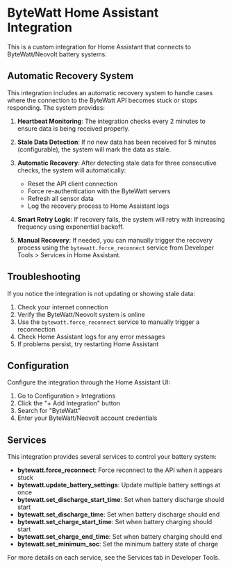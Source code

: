 # ByteWatt Home Assistant Integration

This is a custom integration for Home Assistant that connects to ByteWatt/Neovolt battery systems.

## Automatic Recovery System

This integration includes an automatic recovery system to handle cases where the connection to the ByteWatt API becomes stuck or stops responding. The system provides:

1. **Heartbeat Monitoring**: The integration checks every 2 minutes to ensure data is being received properly.

2. **Stale Data Detection**: If no new data has been received for 5 minutes (configurable), the system will mark the data as stale.

3. **Automatic Recovery**: After detecting stale data for three consecutive checks, the system will automatically:
   - Reset the API client connection
   - Force re-authentication with the ByteWatt servers
   - Refresh all sensor data
   - Log the recovery process to Home Assistant logs

4. **Smart Retry Logic**: If recovery fails, the system will retry with increasing frequency using exponential backoff.

5. **Manual Recovery**: If needed, you can manually trigger the recovery process using the `bytewatt.force_reconnect` service from Developer Tools > Services in Home Assistant.

## Troubleshooting

If you notice the integration is not updating or showing stale data:

1. Check your internet connection
2. Verify the ByteWatt/Neovolt system is online
3. Use the `bytewatt.force_reconnect` service to manually trigger a reconnection
4. Check Home Assistant logs for any error messages
5. If problems persist, try restarting Home Assistant

## Configuration

Configure the integration through the Home Assistant UI:

1. Go to Configuration > Integrations
2. Click the "+ Add Integration" button
3. Search for "ByteWatt"
4. Enter your ByteWatt/Neovolt account credentials

## Services

This integration provides several services to control your battery system:

- **bytewatt.force_reconnect**: Force reconnect to the API when it appears stuck
- **bytewatt.update_battery_settings**: Update multiple battery settings at once
- **bytewatt.set_discharge_start_time**: Set when battery discharge should start
- **bytewatt.set_discharge_time**: Set when battery discharge should end
- **bytewatt.set_charge_start_time**: Set when battery charging should start
- **bytewatt.set_charge_end_time**: Set when battery charging should end
- **bytewatt.set_minimum_soc**: Set the minimum battery state of charge

For more details on each service, see the Services tab in Developer Tools.